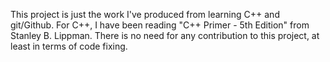 This project is just the work I've produced from learning C++ and git/Github. For C++, I have been reading "C++ Primer - 5th Edition" from Stanley B. Lippman. There is no need for any contribution to this project, at least in terms of code fixing.
